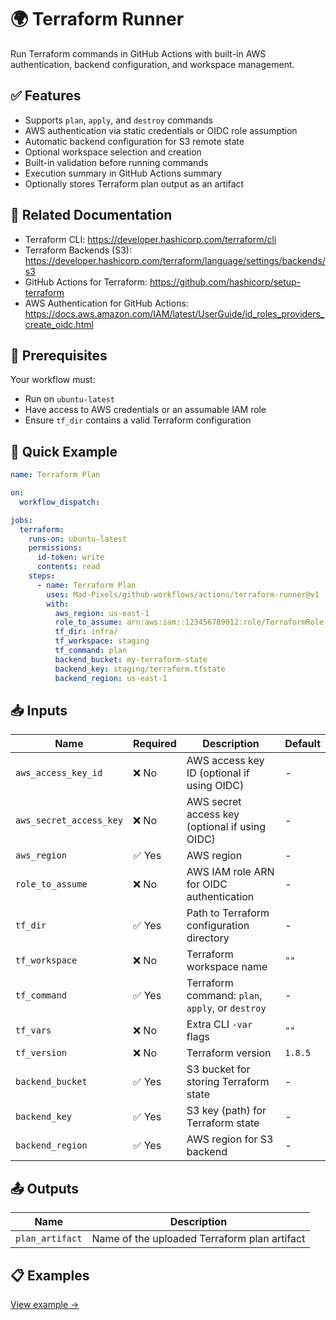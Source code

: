 # 🌍 Terraform Runner  
Run Terraform commands in GitHub Actions with built-in AWS authentication, backend configuration, and workspace management.

## ✅ Features
- Supports `plan`, `apply`, and `destroy` commands
- AWS authentication via static credentials or OIDC role assumption
- Automatic backend configuration for S3 remote state
- Optional workspace selection and creation
- Built-in validation before running commands
- Execution summary in GitHub Actions summary
- Optionally stores Terraform plan output as an artifact

## 📖 Related Documentation
- Terraform CLI: https://developer.hashicorp.com/terraform/cli
- Terraform Backends (S3): https://developer.hashicorp.com/terraform/language/settings/backends/s3
- GitHub Actions for Terraform: https://github.com/hashicorp/setup-terraform
- AWS Authentication for GitHub Actions: https://docs.aws.amazon.com/IAM/latest/UserGuide/id_roles_providers_create_oidc.html

## 🚀 Prerequisites
Your workflow must:
- Run on `ubuntu-latest`
- Have access to AWS credentials or an assumable IAM role
- Ensure `tf_dir` contains a valid Terraform configuration

## 🔧 Quick Example
```yaml
name: Terraform Plan

on:
  workflow_dispatch:

jobs:
  terraform:
    runs-on: ubuntu-latest
    permissions:
      id-token: write
      contents: read
    steps:
      - name: Terraform Plan
        uses: Mad-Pixels/github-workflows/actions/terraform-runner@v1
        with:
          aws_region: us-east-1
          role_to_assume: arn:aws:iam::123456789012:role/TerraformRole
          tf_dir: infra/
          tf_workspace: staging
          tf_command: plan
          backend_bucket: my-terraform-state
          backend_key: staging/terraform.tfstate
          backend_region: us-east-1
```

## 📥 Inputs
| **Name**                | **Required** | **Description**                                                                 | **Default**  |
|-------------------------|--------------|---------------------------------------------------------------------------------|--------------|
| `aws_access_key_id`     | ❌ No        | AWS access key ID (optional if using OIDC)                                      | -            |
| `aws_secret_access_key` | ❌ No        | AWS secret access key (optional if using OIDC)                                  | -            |
| `aws_region`            | ✅ Yes       | AWS region                                                                      | -            |
| `role_to_assume`        | ❌ No        | AWS IAM role ARN for OIDC authentication                                        | -            |
| `tf_dir`                | ✅ Yes       | Path to Terraform configuration directory                                       | -            |
| `tf_workspace`          | ❌ No        | Terraform workspace name                                                        | `""`         |
| `tf_command`            | ✅ Yes       | Terraform command: `plan`, `apply`, or `destroy`                                | -            |
| `tf_vars`               | ❌ No        | Extra CLI `-var` flags                                                           | `""`         |
| `tf_version`            | ❌ No        | Terraform version                                                               | `1.8.5`      |
| `backend_bucket`        | ✅ Yes       | S3 bucket for storing Terraform state                                           | -            |
| `backend_key`           | ✅ Yes       | S3 key (path) for Terraform state                                               | -            |
| `backend_region`        | ✅ Yes       | AWS region for S3 backend                                                        | -            |

## 📤 Outputs
| **Name**         | **Description**                                  |
|------------------|--------------------------------------------------|
| `plan_artifact`  | Name of the uploaded Terraform plan artifact     |

## 📋 Examples
[View example →](./examples/base.yml)